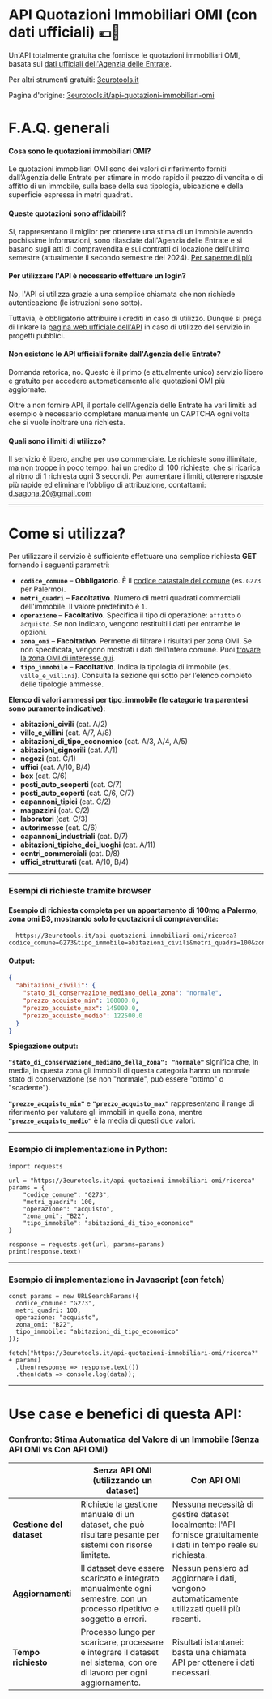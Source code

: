 # API Quotazioni Immobiliari OMI (con dati ufficiali) 💶🏡
Un'API totalmente gratuita che fornisce le quotazioni immobiliari OMI, basata sui <a href="https://www.agenziaentrate.gov.it/portale/schede/fabbricatiterreni/omi/banche-dati/quotazioni-immobiliari " target="_blank" rel="noopener noreferrer">dati ufficiali dell'Agenzia delle Entrate</a>.

Per altri strumenti gratuiti: [3eurotools.it](https://3eurotools.it)

Pagina d'origine: [3eurotools.it/api-quotazioni-immobiliari-omi](https://3eurotools.it/api-quotazioni-immobiliari-omi)
# F.A.Q. generali
#### Cosa sono le quotazioni immobiliari OMI?
Le quotazioni immobiliari OMI sono dei valori di riferimento forniti dall’Agenzia delle Entrate per stimare in modo rapido il prezzo di vendita o di affitto di un immobile, sulla base della sua tipologia, ubicazione e della superficie espressa in metri quadrati.

#### Queste quotazioni sono affidabili?
Si, rappresentano il miglior per ottenere una stima di un immobile avendo pochissime informazioni, sono rilasciate dall'Agenzia delle Entrate e si basano sugli atti di compravendita e sui contratti di locazione dell'ultimo semestre (attualmente il secondo semestre del 2024).
<a href="https://www.agenziaentrate.gov.it/portale/schede/fabbricatiterreni/omi/banche-dati/quotazioni-immobiliari" target="_blank" rel="noopener noreferrer">Per saperne di più</a>

#### Per utilizzare l'API è necessario effettuare un login?
No, l'API si utilizza grazie a una semplice chiamata che non richiede autenticazione (le istruzioni sono sotto).

Tuttavia, è obbligatorio attribuire i crediti in caso di utilizzo. Dunque si prega di linkare la [pagina web ufficiale dell'API](https://3eurotools.it/api-quotazioni-immobiliari-omi) in caso di utilizzo del servizio in progetti pubblici.

#### Non esistono le API ufficiali fornite dall'Agenzia delle Entrate?
Domanda retorica, no. Questo è il primo (e attualmente unico) servizio libero e gratuito per accedere automaticamente alle quotazioni OMI più aggiornate.

Oltre a non fornire API, il portale dell'Agenzia delle Entrate ha vari limiti: ad esempio è necessario completare manualmente un CAPTCHA ogni volta che si vuole inoltrare una richiesta.

#### Quali sono i limiti di utilizzo?
Il servizio è libero, anche per uso commerciale. Le richieste sono illimitate, ma non troppe in poco tempo: hai un credito di 100 richieste, che si ricarica al ritmo di 1 richiesta ogni 3 secondi.
Per aumentare i limiti, ottenere risposte più rapide ed eliminare l’obbligo di attribuzione, contattami: d.sagona.20@gmail.com

***

# Come si utilizza?

Per utilizzare il servizio è sufficiente effettuare una semplice richiesta **GET** fornendo i seguenti parametri:

- **`codice_comune`** – **Obbligatorio**. È il <a href="https://www.agenziaentrate.gov.it/portale/documents/20143/448384/Tabella+codici+catastali+comuni_T4_codicicatastali_comuni_24_05_2019.pdf/d4fa70bd-f4bd-caba-24cb-5cc3611237c0" target="_blank" rel="noopener noreferrer">codice catastale del comune</a> (es. `G273` per Palermo).
- **`metri_quadri`** – **Facoltativo**. Numero di metri quadrati commerciali dell'immobile. Il valore predefinito è `1`.
- **`operazione`** – **Facoltativo**. Specifica il tipo di operazione: `affitto` o `acquisto`. Se non indicato, vengono restituiti i dati per entrambe le opzioni.
- **`zona_omi`** – **Facoltativo**. Permette di filtrare i risultati per zona OMI. Se non specificata, vengono mostrati i dati dell’intero comune. Puoi <a href="https://www1.agenziaentrate.gov.it/servizi/geopoi_omi/index.php" target="_blank" rel="noopener noreferrer">trovare la zona OMI di interesse qui</a>.
- **`tipo_immobile`** – **Facoltativo**. Indica la tipologia di immobile (es. `ville_e_villini`). Consulta la sezione qui sotto per l’elenco completo delle tipologie ammesse.

**Elenco di valori ammessi per tipo_immobile (le categorie tra parentesi sono puramente indicative):**

- **abitazioni_civili** (cat. A/2)  
- **ville_e_villini** (cat. A/7, A/8)
- **abitazioni_di_tipo_economico** (cat. A/3, A/4, A/5)  
- **abitazioni_signorili** (cat. A/1)  
- **negozi** (cat. C/1)  
- **uffici** (cat. A/10, B/4)  
- **box** (cat. C/6)  
- **posti_auto_scoperti** (cat. C/7)  
- **posti_auto_coperti** (cat. C/6, C/7)  
- **capannoni_tipici** (cat. C/2)  
- **magazzini** (cat. C/2)  
- **laboratori** (cat. C/3)  
- **autorimesse** (cat. C/6)  
- **capannoni_industriali** (cat. D/7)  
- **abitazioni_tipiche_dei_luoghi** (cat. A/11)  
- **centri_commerciali** (cat. D/8)  
- **uffici_strutturati** (cat. A/10, B/4)

***

### Esempi di richieste tramite browser

#### **Esempio di richiesta completa per un appartamento di 100mq a Palermo, zona omi B3, mostrando solo le quotazioni di compravendita:**
      https://3eurotools.it/api-quotazioni-immobiliari-omi/ricerca?codice_comune=G273&tipo_immobile=abitazioni_civili&metri_quadri=100&zona_omi=B3&operazione=acquisto

#### **Output:**

```json
{
  "abitazioni_civili": {
    "stato_di_conservazione_mediano_della_zona": "normale",
    "prezzo_acquisto_min": 100000.0,
    "prezzo_acquisto_max": 145000.0,
    "prezzo_acquisto_medio": 122500.0
  }
}
```
**Spiegazione output:**

**``"stato_di_conservazione_mediano_della_zona": "normale"``** significa che, in media, in questa zona gli immobili di questa categoria hanno un normale stato di conservazione (se non "normale", può essere "ottimo" o "scadente").

**``"prezzo_acquisto_min"``** e **``"prezzo_acquisto_max"``** rappresentano il range di riferimento per valutare gli immobili in quella zona, mentre **``"prezzo_acquisto_medio"``** è la media di questi due valori.

***

### Esempio di implementazione in Python:
    import requests

    url = "https://3eurotools.it/api-quotazioni-immobiliari-omi/ricerca"
    params = {
        "codice_comune": "G273",
        "metri_quadri": 100,
        "operazione": "acquisto",
        "zona_omi": "B22",
        "tipo_immobile": "abitazioni_di_tipo_economico"
    }
    
    response = requests.get(url, params=params)
    print(response.text)

***

### Esempio di implementazione in Javascript (con fetch)
    const params = new URLSearchParams({
      codice_comune: "G273",
      metri_quadri: 100,
      operazione: "acquisto",
      zona_omi: "B22",
      tipo_immobile: "abitazioni_di_tipo_economico"
    });
    
    fetch("https://3eurotools.it/api-quotazioni-immobiliari-omi/ricerca?" + params)
      .then(response => response.text())
      .then(data => console.log(data));

***
# Use case e benefici di questa API:

### **Confronto: Stima Automatica del Valore di un Immobile (Senza API OMI vs Con API OMI)**

|                   | **Senza API OMI (utilizzando un dataset)**                                                                                     | **Con API OMI**                                                                                       |
|------------------------------|-----------------------------------------------------------------------------------------------------------------------------------|-----------------------------------------------------------------------------------------------------------|
| **Gestione del dataset**     | Richiede la gestione manuale di un dataset, che può risultare pesante per sistemi con risorse limitate.                   | Nessuna necessità di gestire dataset localmente: l'API fornisce gratuitamente i dati in tempo reale su richiesta.       |
| **Aggiornamenti**            | Il dataset deve essere scaricato e integrato manualmente ogni semestre, con un processo ripetitivo e soggetto a errori.            | Nessun pensiero ad aggiornare i dati, vengono automaticamente utilizzati quelli più recenti.     |
| **Tempo richiesto**          | Processo lungo per scaricare, processare e integrare il dataset nel sistema, con ore di lavoro per ogni aggiornamento.            | Risultati istantanei: basta una chiamata API per ottenere i dati necessari.                              |

